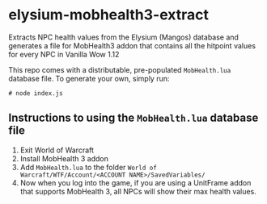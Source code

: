 # elysium-mobhealth3-extract
Extracts NPC health values from the Elysium (Mangos) database and generates a file for MobHealth3 addon that contains all the hitpoint values for every NPC in Vanilla Wow 1.12

This repo comes with a distributable, pre-populated `MobHealth.lua` database file. To generate your own, simply run:

```
# node index.js
```

## Instructions to using the `MobHealth.lua` database file
1. Exit World of Warcraft
2. Install MobHealth 3 addon
3. Add `MobHealth.lua` to the folder `World of Warcraft/WTF/Account/<ACCOUNT NAME>/SavedVariables/`
4. Now when you log into the game, if you are using a UnitFrame addon that supports MobHealth 3, all NPCs will show their max health values.